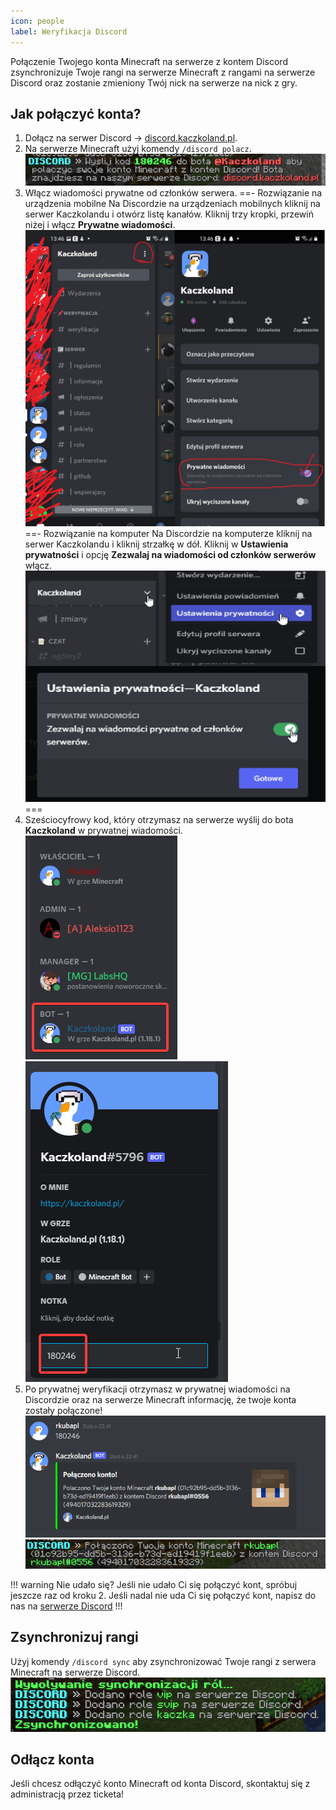 ```yaml
---
icon: people
label: Weryfikacja Discord
---
```

Połączenie Twojego konta Minecraft na serwerze z kontem Discord zsynchronizuje
Twoje rangi na serwerze Minecraft z rangami na serwerze Discord oraz zostanie 
zmieniony Twój nick na serwerze na nick z gry.

## Jak połączyć konta?
1. Dołącz na serwer Discord → [discord.kaczkoland.pl](https://discord.kaczkoland.pl).
2. Na serwerze Minecraft użyj komendy `/discord polacz`.
![](../static/images/javaw_CCF57uUDwD.png)
3. Włącz wiadomości prywatne od członków serwera.
==- Rozwiązanie na urządzenia mobilne
Na Discordzie na urządzeniach mobilnych kliknij na serwer Kaczkolandu i otwórz listę kanałów.
Kliknij trzy kropki, przewiń niżej i włącz **Prywatne wiadomości**.
![](../static/images/scr.jpg)
==- Rozwiązanie na komputer
Na Discordzie na komputerze kliknij na serwer Kaczkolandu i kliknij
strzałkę w dół. Kliknij w **Ustawienia prywatności** i opcję **Zezwalaj na wiadomości od członków serwerów** włącz.
![](../static/images/scr2.jpg)
===
5. Sześciocyfrowy kod, który otrzymasz na serwerze wyślij do bota **Kaczkoland** 
w prywatnej wiadomości.
![](../static/images/Discord_2WuQwYTM7J.png)
![](../static/images/Discord_xqwqfR0PFP.png)
6. Po prywatnej weryfikacji otrzymasz w prywatnej wiadomości na Discordzie oraz na
serwerze Minecraft informację, że twoje konta zostały połączone!
![](../static/images/Discord_HFRh9SMDCf.png)
![](../static/images/javaw_DdlZ0gxaBP.png)

!!! warning Nie udało się?
Jeśli nie udało Ci się połączyć kont, spróbuj jeszcze raz od kroku 2. Jeśli
nadal nie uda Ci się połączyć kont, 
napisz do nas na [serwerze Discord](https://discord.kaczkoland.pl)
!!!

## Zsynchronizuj rangi
Użyj komendy `/discord sync` aby zsynchronizować Twoje rangi z serwera Minecraft
na serwerze Discord.
![](../static/images/javaw_xYmUqFTQ4K.png)

## Odłącz konta
Jeśli chcesz odłączyć konto Minecraft od konta Discord, skontaktuj się z administracją
przez ticketa!
